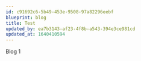 ```yaml
---
id: c91692c6-5b49-453e-9508-97a82296eebf
blueprint: blog
title: Test
updated_by: ea7b3143-af23-4f8b-a543-394e3ce981cd
updated_at: 1640410594
---
```

Blog 1